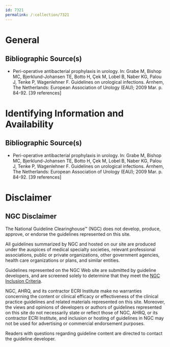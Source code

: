 ```yaml
---
id: 7321
permalink: /:collection/7321
---
```


# General

## Bibliographic Source(s)

- Peri-operative antibacterial prophylaxis in urology. In: Grabe M, Bishop MC, Bjerklund-Johansen TE, Botto H, Çek M, Lobel B, Naber KG, Palou J, Tenke P, Wagenlehner F. Guidelines on urological infections. Arnhem, The Netherlands: European Association of Urology (EAU); 2009 Mar. p. 84-92. [39 references]

# Identifying Information and Availability

## Bibliographic Source(s)

- Peri-operative antibacterial prophylaxis in urology. In: Grabe M, Bishop MC, Bjerklund-Johansen TE, Botto H, Çek M, Lobel B, Naber KG, Palou J, Tenke P, Wagenlehner F. Guidelines on urological infections. Arnhem, The Netherlands: European Association of Urology (EAU); 2009 Mar. p. 84-92. [39 references]

# Disclaimer

## NGC Disclaimer

The National Guideline Clearinghouse™ (NGC) does not develop, produce, approve, or endorse the guidelines represented on this site.

All guidelines summarized by NGC and hosted on our site are produced under the auspices of medical specialty societies, relevant professional associations, public or private organizations, other government agencies, health care organizations or plans, and similar entities.

Guidelines represented on the NGC Web site are submitted by guideline developers, and are screened solely to determine that they meet the [NGC Inclusion Criteria](/help-and-about/summaries/inclusion-criteria).

NGC, AHRQ, and its contractor ECRI Institute make no warranties concerning the content or clinical efficacy or effectiveness of the clinical practice guidelines and related materials represented on this site. Moreover, the views and opinions of developers or authors of guidelines represented on this site do not necessarily state or reflect those of NGC, AHRQ, or its contractor ECRI Institute, and inclusion or hosting of guidelines in NGC may not be used for advertising or commercial endorsement purposes.

Readers with questions regarding guideline content are directed to contact the guideline developer.

